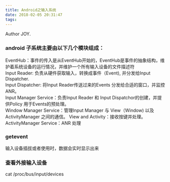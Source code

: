 ```yaml
---
title: Android之输入系统
date: 2018-02-05 20:31:47
tags:
---
```


Author JOY.
<!-- excerpt -->

### android 子系统主要由以下几个模块组成：   
EventHub：事件的传入是从EventHub开始的，EventHub是事件的抽象结构，维护着系统设备的运行情况，并维护一个所有输入设备的文件描述符   
Input Reader: 负责从硬件获取输入，转换成事件（Event), 并分发给Input Dispatcher.      
Input Dispatcher: 将Input Reader传送过来的Events 分发给合适的窗口，并监控ANR。   
Input Manager Service：负责Input Reader 和 Input Dispatchor的创建，并提供Policy 用于Events的预处理。   
Window Manager Service：管理Input Manager 与 View（Window) 以及 ActivityManager 之间的通信。
View and Activity：接收按键并处理。   
ActivityManager Service：ANR 处理

### getevent
输入设备插拔或者使用时，数据会实时显示出来

### 查看外接输入设备
cat /proc/bus/input/devices
